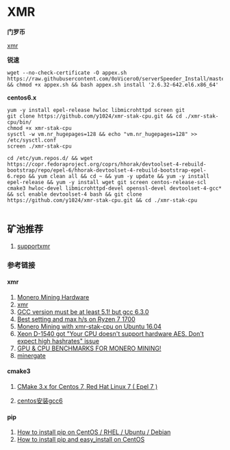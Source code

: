 # XMR 
**门罗币**

[xmr](https://github.com/y1024/xmr-stak-cpu)

**锐速**

```
wget --no-check-certificate -O appex.sh https://raw.githubusercontent.com/0oVicero0/serverSpeeder_Install/master/appex.sh && chmod +x appex.sh && bash appex.sh install '2.6.32-642.el6.x86_64'

```

**centos6.x**

```
yum -y install epel-release hwloc libmicrohttpd screen git
git clone https://github.com/y1024/xmr-stak-cpu.git && cd ./xmr-stak-cpu/bin/
chmod +x xmr-stak-cpu
sysctl -w vm.nr_hugepages=128 && echo "vm.nr_hugepages=128" >> /etc/sysctl.conf
screen ./xmr-stak-cpu

```

```
cd /etc/yum.repos.d/ && wget https://copr.fedoraproject.org/coprs/hhorak/devtoolset-4-rebuild-bootstrap/repo/epel-6/hhorak-devtoolset-4-rebuild-bootstrap-epel-6.repo && yum clean all && cd ~ && yum -y update && yum -y install epel-release && yum -y install wget git screen centos-release-scl cmake3 hwloc-devel libmicrohttpd-devel openssl-devel devtoolset-4-gcc*  && scl enable devtoolset-4 bash && git clone https://github.com/y1024/xmr-stak-cpu.git && cd ./xmr-stak-cpu 


```

## 矿池推荐

1. [supportxmr](https://supportxmr.com)



### 参考链接
#### xmr
1. [Monero Mining Hardware](https://www.buybitcoinworldwide.com/mining/hardware/monero/)
2. [xmr](https://github.com/fireice-uk/xmr-stak-cpu)
3. [GCC version must be at least 5.1! but gcc 6.3.0](https://github.com/fireice-uk/xmr-stak-cpu/issues/206)
4. [Best setting and max h/s on Ryzen 7 1700](https://github.com/fireice-uk/xmr-stak-cpu/issues/381)
5. [Monero Mining with xmr-stak-cpu on Ubuntu 16.04](https://www.cryptocurrencyfreak.com/2017/08/22/monero-mining-xmr-stak-cpu-ubuntu-16-04/)
6. [Xeon D-1540 got "Your CPU doesn't support hardware AES. Don't expect high hashrates" issue](https://github.com/fireice-uk/xmr-stak-cpu/issues/152)
7. [GPU & CPU BENCHMARKS FOR MONERO MINING!](http://monerobenchmarks.info/)
8. [minergate](https://minergate.com)

#### cmake3
1. [CMake 3.x for Centos 7, Red Hat Linux 7 ( Epel 7 )
](https://www.heliocastro.info/?p=238)

2. [centos安装gcc6](http://shibing.github.io/2017/07/25/centos%E5%AE%89%E8%A3%85gcc6/)

#### pip
1. [How to install pip on CentOS / RHEL / Ubuntu / Debian](http://sharadchhetri.com/2014/05/30/install-pip-centos-rhel-ubuntu-debian/)
2. [How to install pip and easy_install on CentOS](https://superuser.com/questions/292378/how-to-install-pip-and-easy-install-on-centos)